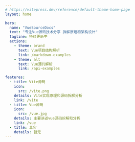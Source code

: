 ```yaml
---
# https://vitepress.dev/reference/default-theme-home-page
layout: home

hero:
  name: "VueSourceDocs"
  text: "专注Vue源码技术分享 拆解原理和架构设计"
  tagline: 持续更新中
  actions:
    - theme: brand
      text: Vue项目结构解析
      link: /markdown-examples
    - theme: alt
      text: Vue源码解析
      link: /api-examples

features:
  - title: Vite源码
    icon: 
      src: /vite.png
    details: Vite实现原理和源码拆解分析
    link: /vite
  - title: Vue源码
    icon: 
      src: /vue.jpg
    details: 主要讲述vue源码拆解和分析
    link: /vue
  - title: 其它
    details: 暂无
---
```


